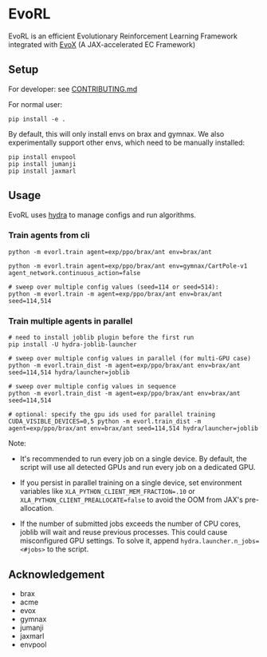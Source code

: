 # EvoRL

EvoRL is an efficient Evolutionary Reinforcement Learning Framework integrated with [EvoX](https://github.com/EMI-Group/evox) (A JAX-accelerated EC Framework)

## Setup

For developer: see [CONTRIBUTING.md](./CONTRIBUTING.md)

For normal user:

```shell
pip install -e .
```

By default, this will only install envs on brax and gymnax. We also experimentally support other envs, which need to be manually installed:

```shell
pip install envpool
pip install jumanji
pip install jaxmarl
```

## Usage

EvoRL uses [hydra](https://hydra.cc/) to manage configs and run algorithms.

### Train agents from cli

```shell
python -m evorl.train agent=exp/ppo/brax/ant env=brax/ant

python -m evorl.train agent=exp/ppo/brax/ant env=gymnax/CartPole-v1 agent_network.continuous_action=false

# sweep over multiple config values (seed=114 or seed=514):
python -m evorl.train -m agent=exp/ppo/brax/ant env=brax/ant seed=114,514
```

### Train multiple agents in parallel

```shell
# need to install joblib plugin before the first run
pip install -U hydra-joblib-launcher

# sweep over multiple config values in parallel (for multi-GPU case)
python -m evorl.train_dist -m agent=exp/ppo/brax/ant env=brax/ant seed=114,514 hydra/launcher=joblib

# sweep over multiple config values in sequence
python -m evorl.train_dist -m agent=exp/ppo/brax/ant env=brax/ant seed=114,514

# optional: specify the gpu ids used for parallel training
CUDA_VISIBLE_DEVICES=0,5 python -m evorl.train_dist -m agent=exp/ppo/brax/ant env=brax/ant seed=114,514 hydra/launcher=joblib

```

Note:

- It's recommended to run every job on a single device. By default, the script will use all detected GPUs and run every job on a dedicated GPU.

- If you persist in parallel training on a single device, set environment variables like `XLA_PYTHON_CLIENT_MEM_FRACTION=.10` or `XLA_PYTHON_CLIENT_PREALLOCATE=false` to avoid the OOM from JAX's pre-allocation.

- If the number of submitted jobs exceeds the number of CPU cores, joblib will wait and reuse previous processes. This could cause misconfigured GPU settings. To solve it, append `hydra.launcher.n_jobs=<#jobs>` to the script.

## Acknowledgement

- brax
- acme
- evox
- gymnax
- jumanji
- jaxmarl
- envpool
